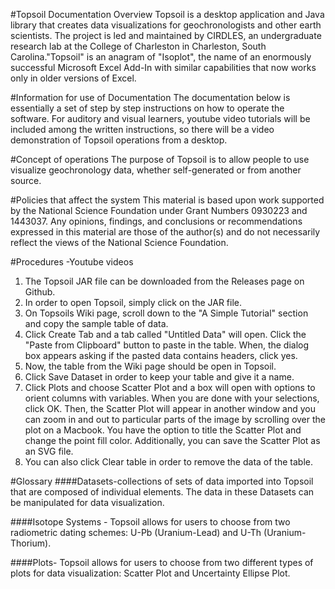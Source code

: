 #Topsoil Documentation Overview
Topsoil is a desktop application and Java library that creates data visualizations for geochronologists and other earth scientists. 
The project is led and maintained by CIRDLES, an undergraduate research lab at the College of Charleston in Charleston, South Carolina."Topsoil" is an anagram of "Isoplot", the name of an enormously successful Microsoft Excel Add-In with similar capabilities that now works only in older versions of Excel.



#Information for use of Documentation
The documentation below is essentially a set of step by step instructions on how to operate the software. For auditory and visual learners, youtube video tutorials will be included among the written instructions, so there will be a video demonstration of Topsoil operations from a desktop.

#Concept of operations
The purpose of Topsoil is to allow people to use visualize geochronology data, whether self-generated or from another source. 
	
#Policies that affect the system
This material is based upon work supported by the National Science Foundation under Grant Numbers 0930223 and 1443037.
  Any opinions, findings, and conclusions or recommendations expressed in this material are those of the author(s) and do
  not necessarily reflect the views of the National Science Foundation.
	
#Procedures
  -Youtube videos
  
1. The Topsoil JAR file can be downloaded from the Releases page on Github.
1. In order to open Topsoil, simply click on the JAR file.
1. On Topsoils Wiki page, scroll down to the "A Simple Tutorial" section and copy the sample table of data.
1. Click Create Tab and a tab called "Untitled Data" will open. Click the "Paste from Clipboard" button to paste in the table. When, the dialog box appears asking if the pasted data contains headers, click yes.
1. Now, the table from the Wiki page should be open in Topsoil.
1. Click Save Dataset in order to keep your table and give it a name.
1. Click Plots and choose Scatter Plot and a box will open with options to orient columns with variables. When you are done with your selections, click OK. Then, the Scatter Plot will appear in another window and you can zoom in and out to particular parts of the image by scrolling over the plot on a Macbook. You have the option to title the Scatter Plot and change the point fill color. Additionally, you can save the Scatter Plot as an SVG file.
1. You can also click Clear table in order to remove the data of the table.

#Glossary
####Datasets-collections of sets of data imported into Topsoil that are composed of individual elements. The data in these Datasets can be manipulated for data visualization.

####Isotope Systems - Topsoil allows for users to choose from two radiometric dating schemes: U-Pb (Uranium-Lead) and U-Th (Uranium-Thorium).

####Plots- Topsoil allows for users to choose from two different types of plots for data visualization: Scatter Plot and Uncertainty Ellipse Plot.
